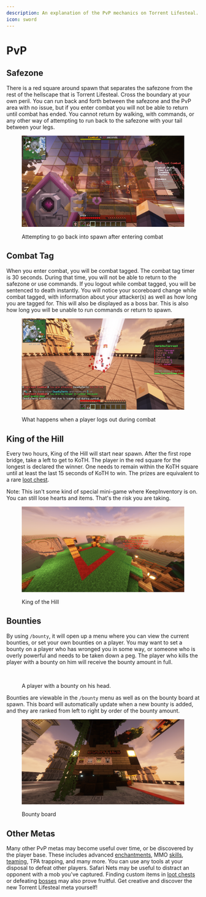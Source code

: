 ```yaml
---
description: An explanation of the PvP mechanics on Torrent Lifesteal.
icon: sword
---
```


# PvP

## Safezone

There is a red square around spawn that separates the safezone from the rest of the hellscape that is Torrent Lifesteal. Cross the boundary at your own peril. You can run back and forth between the safezone and the PvP area with no issue, but if you enter combat you will not be able to return until combat has ended. You cannot return by walking, with commands, or any other way of attempting to run back to the safezone with your tail between your legs.

<figure><img src="../.gitbook/assets/2024-05-19_17.47.34.png" alt=""><figcaption><p>Attempting to go back into spawn after entering combat</p></figcaption></figure>

## Combat Tag

When you enter combat, you will be combat tagged. The combat tag timer is 30 seconds. During that time, you will not be able to return to the safezone or use commands. If you logout while combat tagged, you will be sentenced to death instantly. You will notice your scoreboard change while combat tagged, with information about your attacker(s) as well as how long you are tagged for. This will also be displayed as a boss bar. This is also how long you will be unable to run commands or return to spawn.

<figure><img src="../.gitbook/assets/2024-05-19_17.46.34.png" alt=""><figcaption><p>What happens when a player logs out during combat</p></figcaption></figure>

## King of the Hill

Every two hours, King of the Hill will start near spawn. After the first rope bridge, take a left to get to KoTH. The player in the red square for the longest is declared the winner. One needs to remain within the KoTH square until at least the last 15 seconds of KoTH to win. The prizes are equivalent to a rare [loot chest](structures/loot-chests.md).

Note: This isn't some kind of special mini-game where KeepInventory is on. You can still lose hearts and items. That's the risk you are taking.

<figure><img src="../.gitbook/assets/2024-05-27_11.21.09.png" alt=""><figcaption><p>King of the Hill</p></figcaption></figure>

## Bounties

By using `/bounty`, it will open up a menu where you can view the current bounties, or set your own bounties on a player. You may want to set a bounty on a player who has wronged you in some way, or someone who is overly powerful and needs to be taken down a peg. The player who kills the player with a bounty on him will receive the bounty amount in full.

<figure><img src="../.gitbook/assets/2024-05-18_22.21.37.png" alt=""><figcaption><p>A player with a bounty on his head.</p></figcaption></figure>

Bounties are viewable in the `/bounty` menu as well as on the bounty board at spawn. This board will automatically update when a new bounty is added, and they are ranked from left to right by order of the bounty amount.

<figure><img src="../.gitbook/assets/2024-05-25_18.00.23.png" alt=""><figcaption><p>Bounty board</p></figcaption></figure>

## Other Metas

Many other PvP metas may become useful over time, or be discovered by the player base. These includes advanced [enchantments](enchanting.md), MMO [skills](skills/), [teaming](teams.md), TPA trapping, and many more. You can use any tools at your disposal to defeat other players. Safari Nets may be useful to distract an opponent with a mob you've captured. Finding custom items in [loot chests](structures/loot-chests.md) or defeating [bosses](bosses.md) may also prove fruitful. Get creative and discover the new Torrent Lifesteal meta yourself!

